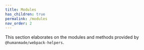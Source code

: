 ```yaml
---
title: Modules
has_children: true
permalink: /modules
nav_order: 2
---
```


This section elaborates on the modules and methods provided by `@humanmade/webpack-helpers`.
